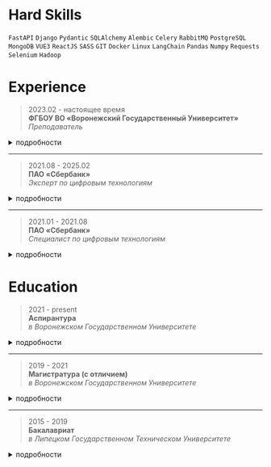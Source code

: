 # Hard Skills

`FastAPI` `Django` `Pydantic` `SQLAlchemy` `Alembic` `Celery` `RabbitMQ` `PostgreSQL` `MongoDB` `VUE3` `ReactJS` `SASS` `GIT` `Docker` `Linux` `LangChain` `Pandas` `Numpy` `Requests` `Selenium` `Hadoop`

# Experience

> 2023.02 - настоящее время  
__ФГБОУ ВО «Воронежский Государственный Университет»__  
_Преподаватель_

<details>
<summary>подробности</summary><br>

Читаю лекции, веду практические и лабораторные занятия по предметам:
- веб-разработка
- программная инженерия
- информационные системы и технологии

Сертификаты:

[![certificate-vsu-1](/images/certificate-vsu-1-mini.png)](/images/certificate-vsu-1.png) 
[![certificate-vsu-2](/images/certificate-vsu-2-mini.png)](/images/certificate-vsu-2.png)  

</details>

---

> 2021.08 - 2025.02  
__ПАО «Сбербанк»__  
_Эксперт по цифровым технологиям_

<details>
<summary>подробности</summary><br>

Проект по разработке AI-помощника для поиска в документации на основе GigaChat Pro с использованием RAG подхода:
- разработал фронтенд
- разработал бекенд API для взаимодействия с помощником
- руководил командой из 11 человек

Проект по разработке python-библиотеки для графового анализа:
- разработал пользовательский интерфейс с фронтендом на reactJS для визуализации графа
- разработал 3 базовых модуля ядра (DirectedGraph, MultiDirectedGraph и MultiUndirectedGraph)
- реализовал 9 алгоритмов и метрик (_алгоритмы поиска слабо связанных компонентов, поиска кратчайшего пути и расстояния Дейкстры, поиска разделяющих ребер в графе, PageRank, Форда Фалкерсона, BFS, кластеризации Гирвана Ньюмэна, метрики Harmonic Centrality и Closenness Centrality_)
- разработал интерактивную справку с подсказками о возможности применения того или иного алгоритма к текущему графу
- разработал модуль шаблонизатора для решения типовых задач графового анализа
- принимал архитектурные решения, активно участвовал в планировании каждого проекта и спринта

Проект по разработке инструмента для веб-скрапинга:
- разработал 2 базовых класса (StaticParser, DynamicParser)
- разработал 3 модуля (аутентификации, работы с датафреймами и юзер-агентами)
- руководил командой из 8 человек, апробировали TDD подход

Другие проекты:
- разработал модуль для инструмента геокодинга с функциональностью поиска пользователей, находящихся на определенном расстоянии от выбранных точек (использовал алгоритм Хаверсина)
- создал витрину данных внешних источников, настроил ETL-процесс
- разработал модуль нечеткого поиска в неструктурированных данных для универсального инструмента обработки данных

Также:
- провожу собеседования, сессии наставничества, код-ревью
- выступаю с докладами на отчетных мероприятиях IT-комьюнити, пишу статьи
- работаю с данными (делаю всякие там SQL-запросики, создаю витрины данных, обрабатываю данные с помощью методов машинного обучения, осуществляю поиск информации в неструктурированных данных)

Сертификаты:

[![certificate-sber-1](/images/certificate-sber-1-mini.png)](/images/certificate-sber-1.png) 
[![certificate-sber-1](/images/certificate-sber-2-mini.png)](/images/certificate-sber-2.png) 
[![certificate-sber-3](/images/certificate-sber-3-mini.png)](/images/certificate-sber-3.png) 

</details>

---

> 2021.01 - 2021.08  
__ПАО «Сбербанк»__  
_Специалист по цифровым технологиям_

<details>
<summary>подробности</summary><br>

Проекты:
- разработал инструмент обнаружения подписей и печатей на основе Yolo v5s
- разработал пользовательский интерфейс для внутреннего сервиса генерации PDF-отчетов с использованием ReactJS

Также:
- производил анализ и обработку данных с помощью SQL и Python
- писал статьи IT-тематики для внутреннего образовательного ресурса

</details>

# Education

> 2021 - present  
__Аспирантура__  
_в Воронежском Государственном Университете_

<details>
<summary>подробности</summary><br>

Факультет Прикладной Математики, Информатики и Механики (ПММ)  
Специальность: _Теоретические основы информатики_  
Направление исследования: _Автоматизированное формирование дорожной карты развития программного продукта на основе пользовательской обратной связи_

</details>

---

> 2019 - 2021  
__Магистратура (с отличием)__  
_в Воронежском Государственном Университете_

<details>
<summary>подробности</summary><br>

Факультет Компьютерных Наук (ФКН)  
Специальность: _Обработка и защита информации_  
Тема ВКР: _Стеганографический анализ с использованием глубоких нейронных сетей_

</details>

---

> 2015 - 2019  
__Бакалавриат__  
_в Липецком Государственном Техническом Университете_

<details>
<summary>подробности</summary><br>

Факультет Автоматизации и Информатики (ФАИ)  
Специальность: _Электропривод и автоматизация промышленных сетей_  
Тема ВКР: _Исследование и модернизация электропривода коксопробной установки_

</details>
